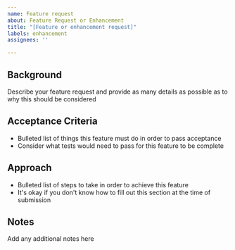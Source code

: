 ```yaml
---
name: Feature request
about: Feature Request or Enhancement
title: "[Feature or enhancement request]"
labels: enhancement
assignees: ''

---
```


## Background

Describe your feature request and provide as many details as possible as to why this should be considered

## Acceptance Criteria

- Bulleted list of things this feature must do in order to pass acceptance
- Consider what tests would need to pass for this feature to be complete

## Approach

- Bulleted list of steps to take in order to achieve this feature
- It's okay if you don't know how to fill out this section at the time of submission

## Notes

Add any additional notes here
